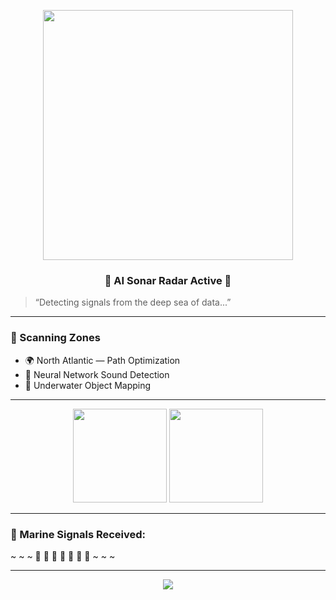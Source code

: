 <!-- Radar Animation -->
<p align="center">
  <img src="https://raw.githubusercontent.com/rafaballerini/GitHub-Profile-Radar/main/src/radar.gif" width="400"/>
</p>

<h3 align="center">🌊 AI Sonar Radar Active 🌊</h3>

> “Detecting signals from the deep sea of data...”

---

### 📡 Scanning Zones
- 🌍 North Atlantic — Path Optimization  
- 🧠 Neural Network Sound Detection  
- 🐬 Underwater Object Mapping  

---

<p align="center">
  <img src="https://github-readme-stats.vercel.app/api?username=S1194789&show_icons=true&theme=ocean_dark&hide_border=true" height="150"/>
  <img src="https://github-readme-streak-stats.herokuapp.com?user=S1194789&theme=ocean-dark&hide_border=true" height="150"/>
</p>

---

### 🐋 Marine Signals Received:
~ ~ ~
🌊 🐋 🌊
🐬 🪸
🌊 🌊
~ ~ ~


---

<p align="center">
  <img src="https://capsule-render.vercel.app/api?type=waving&color=001F3F&height=120&section=footer" />
</p>
